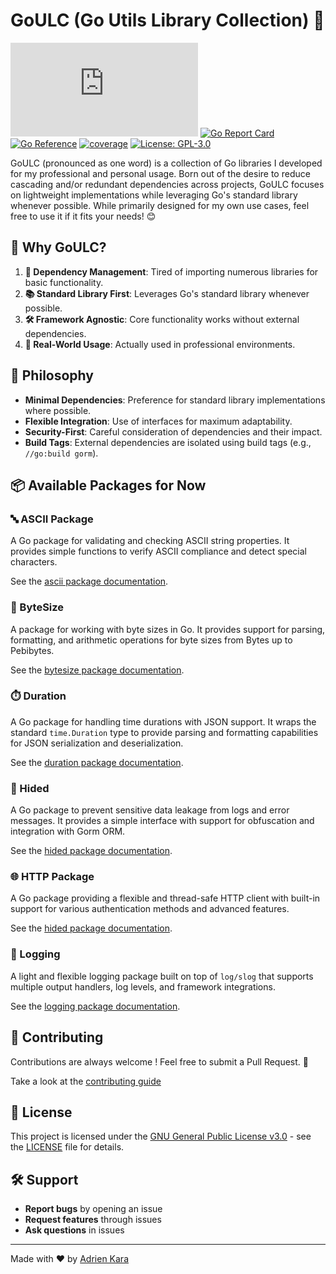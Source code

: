 # GoULC (Go Utils Library Collection) 🚀

[![Matrix](https://img.shields.io/matrix/iglou.eu%3Amatrix.org?logo=matrix&color=yellow)](https://matrix.to/#/#iglou.eu:matrix.org)
[![Go Report Card](https://goreportcard.com/badge/gitlab.com/iglou.eu/goulc)](https://goreportcard.com/report/gitlab.com/iglou.eu/goulc)
[![Go Reference](https://pkg.go.dev/badge/gitlab.com/iglou.eu/goulc.svg)](https://pkg.go.dev/gitlab.com/iglou.eu/goulc)
[![coverage](https://gitlab.com/iglou.eu/goulc/badges/main/coverage.svg?job=coverage_report)](https://gitlab.com/iglou.eu/goulc/-/jobs)
[![License: GPL-3.0](https://img.shields.io/badge/License-GPL--3.0-blue.svg)](https://www.gnu.org/licenses/gpl-3.0)

GoULC (pronounced as one word) is a collection of Go libraries I developed for my professional and personal usage. Born out of the desire to reduce cascading and/or redundant dependencies across projects, GoULC focuses on lightweight implementations while leveraging Go's standard library whenever possible. While primarily designed for my own use cases, feel free to use it if it fits your needs! 😊

## 📌 Why GoULC?

1. **🔗 Dependency Management**: Tired of importing numerous libraries for basic functionality.
2. **📚 Standard Library First**: Leverages Go's standard library whenever possible.
3. **🛠️ Framework Agnostic**: Core functionality works without external dependencies.
4. **🏢 Real-World Usage**: Actually used in professional environments.

## 🎯 Philosophy

- **Minimal Dependencies**: Preference for standard library implementations where possible.
- **Flexible Integration**: Use of interfaces for maximum adaptability.
- **Security-First**: Careful consideration of dependencies and their impact.
- **Build Tags**: External dependencies are isolated using build tags (e.g., `//go:build gorm`).

## 📦 Available Packages for Now

### 🔤 ASCII Package

A Go package for validating and checking ASCII string properties. It provides simple functions to verify ASCII compliance and detect special characters.

See the [ascii package documentation](ascii/README.md).

### 📏 ByteSize

A package for working with byte sizes in Go. It provides support for parsing, formatting, and arithmetic operations for byte sizes from Bytes up to Pebibytes.

See the [bytesize package documentation](bytesize/README.md).

### ⏱️ Duration

A Go package for handling time durations with JSON support. It wraps the standard `time.Duration` type to provide parsing and formatting capabilities for JSON serialization and deserialization.

See the [duration package documentation](duration/README.md).

### 🙈 Hided

A Go package to prevent sensitive data leakage from logs and error messages. It provides a simple interface with support for obfuscation and integration with Gorm ORM.

See the [hided package documentation](hided/README.md).

### 🌐 HTTP Package

A Go package providing a flexible and thread-safe HTTP client with built-in support for various authentication methods and advanced features.

See the [hided package documentation](http/README.md).

### 📝 Logging

A light and flexible logging package built on top of `log/slog` that supports multiple output handlers, log levels, and framework integrations.

See the [logging package documentation](logging/README.md).

## 🤝 Contributing

Contributions are always welcome ! Feel free to submit a Pull Request. 🎉

Take a look at the [contributing guide](CONTRIBUTING.md)

## 📜 License

This project is licensed under the [GNU General Public License v3.0](https://www.gnu.org/licenses/gpl-3.0) - see the [LICENSE](LICENSE) file for details.

## 🛠️ Support

- **Report bugs** by opening an issue
- **Request features** through issues
- **Ask questions** in issues

---

Made with ❤️ by [Adrien Kara](https://gitlab.com/adrienK)